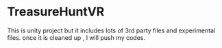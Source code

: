 # TreasureHuntVR

This is unity project but it includes lots of 3rd party files and experimental files.
once it is cleaned up , I will push my codes.
